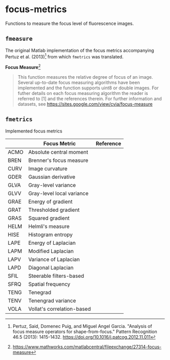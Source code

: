# focus-metrics
 Functions to measure the focus level of fluorescence images.


## `fmeasure`
The original Matlab implementation of the focus metrics accompanying Pertuz et al. (2013)[^1] from which `fmetrics` was translated.

**Focus Measure**[^2]
> This function measures the relative degree of focus of an image. Several up-to-date focus measuring algorithms have been implemented and the function supports uint8 or double images. For futher details on each focus measuring algorithm the reader is referred to [1] and the references therein. For further information and datasets, see https://sites.google.com/view/cvia/focus-measure

[^1]: Pertuz, Said, Domenec Puig, and Miguel Angel Garcia. "Analysis of focus measure operators for shape-from-focus." Pattern Recognition 46.5 (2013): 1415-1432. https://doi.org/10.1016/j.patcog.2012.11.011
[^2]: https://www.mathworks.com/matlabcentral/fileexchange/27314-focus-measure


## `fmetrics`
Implemented focus metrics

|      | Focus Metric               | Reference
| ---- | -------------------------- | ---------
| ACMO | Absolute central moment    | 
| BREN | Brenner's focus measure    | 
| CURV | Image curvature            | 
| GDER | Gaussian derivative        | 
| GLVA | Gray-level variance        | 
| GLVV | Gray-level local variance  | 
| GRAE | Energy of gradient         | 
| GRAT | Thresholded gradient       | 
| GRAS | Squared gradient           | 
| HELM | Helmli's measure           | 
| HISE | Histogram entropy          | 
| LAPE | Energy of Laplacian        | 
| LAPM | Modified Laplacian         | 
| LAPV | Variance of Laplacian      | 
| LAPD | Diagonal Laplacian         | 
| SFIL | Steerable filters-based    | 
| SFRQ | Spatial frequency          | 
| TENG | Tenegrad                   | 
| TENV | Tenengrad variance         | 
| VOLA | Vollat's correlation-based | 
